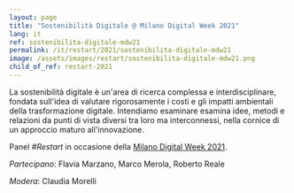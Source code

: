 ```yaml
---
layout: page
title: "Sostenibilità Digitale @ Milano Digital Week 2021"
lang: it
ref: sostenibilita-digitale-mdw21
permalink: /it/restart/2021/sostenibilita-digitale-mdw21
image: /assets/images/restart/sostenibilita-digitale-mdw21.png
child_of_ref: restart-2021
---
```


La sostenibilità digitale è un'area di ricerca complessa e interdisciplinare,
fondata sull'idea di valutare rigorosamente i costi e gli impatti ambientali
della trasformazione digitale. Intendiamo esaminare esamina idee, metodi e
relazioni da punti di vista diversi tra loro ma interconnessi, nella cornice di
un approccio maturo all'innovazione.

Panel *#Restart* in occasione della [Milano Digital Week
2021](https://www.milanodigitalweek.com/sostenibilita-digitale).

*Partecipano*: Flavia Marzano, Marco Merola, Roberto Reale

*Modera*: Claudia Morelli
